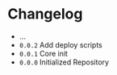 # Changelog

* ...
* `0.0.2` Add deploy scripts
* `0.0.1` Core init
* `0.0.0` Initialized Repository
